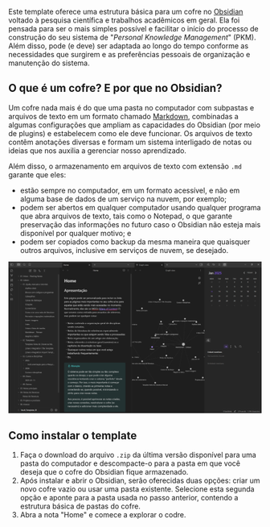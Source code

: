 Este template oferece uma estrutura básica para um cofre no [Obsidian](https://obsidian.md) voltado à pesquisa científica e trabalhos acadêmicos em geral. Ela foi pensada para ser o mais simples possível e facilitar o início do processo de construção do seu sistema de "*Personal Knowledge Management*" (PKM). Além disso, pode (e deve) ser adaptada ao longo do tempo conforme as necessidades que surgirem e as preferências pessoais de organização e manutenção do sistema.

## O que é um cofre? E por que no Obsidian?

Um cofre nada mais é do que uma pasta no computador com subpastas e arquivos de texto em um formato chamado [Markdown](https://pt.wikipedia.org/wiki/Markdown), combinadas a algumas configurações que ampliam as capacidades do Obsidian (por meio de plugins) e estabelecem como ele deve funcionar. Os arquivos de texto contêm anotações diversas e formam um sistema interligado de notas ou ideias que nos auxilia a gerenciar nosso aprendizado.

Além disso, o armazenamento em arquivos de texto com extensão `.md` garante que eles:

- estão sempre no computador, em um formato acessível, e não em alguma base de dados de um serviço na nuvem, por exemplo;
- podem ser abertos em qualquer computador usando qualquer programa que abra arquivos de texto, tais como o Notepad, o que garante preservação das informações no futuro caso o Obsidian não esteja mais disponível por qualquer motivo; e
- podem ser copiados como backup da mesma maneira que quaisquer outros arquivos, inclusive em serviços de nuvem, se desejado.

![Screenshot do Template](https://github.com/rtsaboya/cofre-obsidian-academico-basico/blob/master/06.%20Anexos/template_screenshot_2025_01_13.png)

## Como instalar o template

1. Faça o download do arquivo `.zip` da última versão disponível para uma pasta do computador e descompacte-o para a pasta em que você deseja que o cofre do Obsidian fique armazenado.
2. Após instalar e abrir o Obsidian, serão oferecidas duas opções: criar um novo cofre vazio ou usar uma pasta existente. Selecione esta segunda opção e aponte para a pasta usada no passo anterior, contendo a estrutura básica de pastas do cofre.
3. Abra a nota "Home" e comece a explorar o codre.


